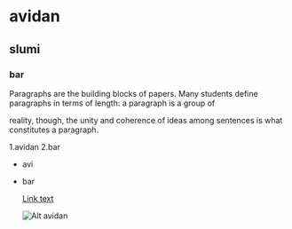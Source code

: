 # avidan
## slumi
### bar

Paragraphs are the building blocks of papers. Many students define paragraphs in terms of length: a paragraph is a group of

reality, though, the unity and coherence of ideas among sentences is what constitutes a paragraph.

1.avidan
2.bar

- avi
- bar

  [Link text](https://example.com)

  ![Alt avidan](https://gvanimstudiosh.com/Cat_497671_455.jpg)

  


